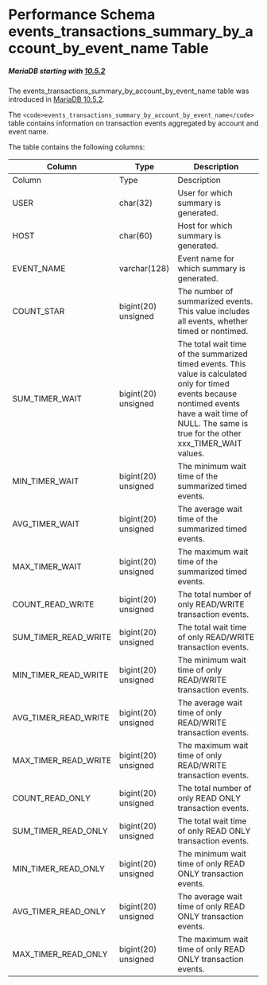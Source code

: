 
# Performance Schema events_transactions_summary_by_account_by_event_name Table


##### MariaDB starting with [10.5.2](../../../../../../../../release-notes/mariadb-community-server/release-notes-mariadb-10-5-series/mariadb-1052-release-notes.md)
The events_transactions_summary_by_account_by_event_name table was introduced in [MariaDB 10.5.2](../../../../../../../../release-notes/mariadb-community-server/release-notes-mariadb-10-5-series/mariadb-1052-release-notes.md).


The `<code>events_transactions_summary_by_account_by_event_name</code>` table contains information on transaction events aggregated by account and event name.


The table contains the following columns:



| Column | Type | Description |
| --- | --- | --- |
| Column | Type | Description |
| USER | char(32) | User for which summary is generated. |
| HOST | char(60) | Host for which summary is generated. |
| EVENT_NAME | varchar(128) | Event name for which summary is generated. |
| COUNT_STAR | bigint(20) unsigned | The number of summarized events. This value includes all events, whether timed or nontimed. |
| SUM_TIMER_WAIT | bigint(20) unsigned | The total wait time of the summarized timed events. This value is calculated only for timed events because nontimed events have a wait time of NULL. The same is true for the other xxx_TIMER_WAIT values. |
| MIN_TIMER_WAIT | bigint(20) unsigned | The minimum wait time of the summarized timed events. |
| AVG_TIMER_WAIT | bigint(20) unsigned | The average wait time of the summarized timed events. |
| MAX_TIMER_WAIT | bigint(20) unsigned | The maximum wait time of the summarized timed events. |
| COUNT_READ_WRITE | bigint(20) unsigned | The total number of only READ/WRITE transaction events. |
| SUM_TIMER_READ_WRITE | bigint(20) unsigned | The total wait time of only READ/WRITE transaction events. |
| MIN_TIMER_READ_WRITE | bigint(20) unsigned | The minimum wait time of only READ/WRITE transaction events. |
| AVG_TIMER_READ_WRITE | bigint(20) unsigned | The average wait time of only READ/WRITE transaction events. |
| MAX_TIMER_READ_WRITE | bigint(20) unsigned | The maximum wait time of only READ/WRITE transaction events. |
| COUNT_READ_ONLY | bigint(20) unsigned | The total number of only READ ONLY transaction events. |
| SUM_TIMER_READ_ONLY | bigint(20) unsigned | The total wait time of only READ ONLY transaction events. |
| MIN_TIMER_READ_ONLY | bigint(20) unsigned | The minimum wait time of only READ ONLY transaction events. |
| AVG_TIMER_READ_ONLY | bigint(20) unsigned | The average wait time of only READ ONLY transaction events. |
| MAX_TIMER_READ_ONLY | bigint(20) unsigned | The maximum wait time of only READ ONLY transaction events. |


